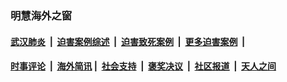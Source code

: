 
### 明慧海外之窗

####  [武汉肺炎](indexes/365.md?t=01102000) &nbsp;|&nbsp;  [迫害案例综述](indexes/328.md?t=01102000) &nbsp;|&nbsp; [迫害致死案例](indexes/277.md?t=01102000)  &nbsp;|&nbsp; [更多迫害案例](indexes/81.md?t=01102000)  &nbsp;|&nbsp; 
####  [时事评论](indexes/251.md?t=01102000) &nbsp;|&nbsp; [海外简讯](indexes/245.md?t=01102000)&nbsp;|&nbsp;  [社会支持](indexes/140.md?t=01102000) &nbsp;|&nbsp; [褒奖决议](indexes/282.md?t=01102000) &nbsp;|&nbsp; [社区报道](indexes/91.md?t=01102000)  &nbsp;|&nbsp; [天人之间](indexes/78.md?t=01102000) 


